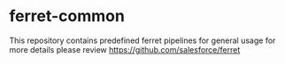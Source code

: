 # ferret-common
This repository contains predefined ferret pipelines for general usage
for more details please review https://github.com/salesforce/ferret
